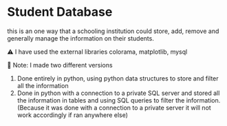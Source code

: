 # Student Database
this is an one way that a schooling institution could store, add, remove and generally manage the information on their students.  

⚠️ I have used the external libraries colorama, matplotlib, mysql


📝 Note: I made two different versions
1. Done entirely in python, using python data structures to store and filter all the information
2. Done in python with a connection to a private SQL server and stored all the information in tables and using SQL queries to filter the information. (Because it was done with a connection to a private server it will not work accordingly if ran anywhere else) 
